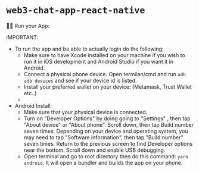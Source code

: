 # `web3-chat-app-react-native`

🚴‍♂️ Run your App:

IMPORTANT: 
- To run the app and be able to actually login do the following:
    - Make sure to have Xcode installed on your machine if you wish to run it in iOS development and Android Studio if you want it in Android.
    - Connect a physical phone device. Open termilan/cmd and run ```adb adb devices``` and see if your device id is listed.
    - Install your preferred wallet on your device: (Metamask, Trust Wallet etc..)
    - 
- Android Install:
    - Make sure that your physical device is connected.
    - Turn on "Developer Options" by doing going to "Settings" , then tap "About device" or "About phone". Scroll down, then tap Build number seven times. Depending on your device and operating system, you may need to tap "Software information", then tap "Build number" seven times. Return to the previous screen to find Developer options near the bottom. Scroll down and enable USB debugging.
    - Open terminal and go to root directory then do this command: ```yarn android```. It will open a bundler and builds the app on your phone.
